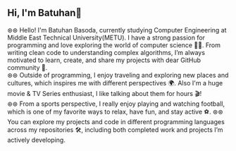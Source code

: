 ## Hi, I'm Batuhan👋

⊛⊛ Hello! I'm Batuhan Basoda, currently studying Computer Engineering at Middle East Technical University(METU). I have a strong passion for programming and love exploring the world of computer science 🧑‍💻. From writing clean code to understanding complex algorithms, I’m always motivated to learn, create, and share my projects with dear GitHub community 🐙.  
⊛⊛ Outside of programming, I enjoy traveling and exploring new places and cultures, which inspires me with different perspectives 🌍. Also I'm a huge movie & TV Series enthusiast, I like talking about them for hours 🎬!  
⊛⊛ From a sports perspective, I really enjoy playing and watching football, which is one of my favorite ways to relax, have fun, and stay active ⚽. 
⊛⊛ You can explore my projects and code in different programming languages across my repositories 🛠️, including both completed work and projects I’m actively developing. 

